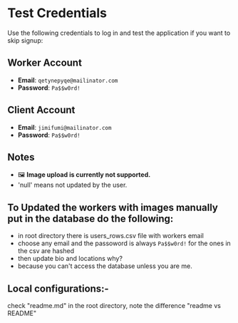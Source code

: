 # Test Credentials

Use the following credentials to log in and test the application if you want to skip signup:

## Worker Account
- **Email**: `qetynepyqe@mailinator.com`  
- **Password**: `Pa$$w0rd!`

## Client Account
- **Email**: `jimifumi@mailinator.com`  
- **Password**: `Pa$$w0rd!`

## Notes
- 🖼️ **Image upload is currently not supported.**
- 'null' means not updated by the user.

## To Updated the workers with images manually put in the database do the following:
- in root directory there is users_rows.csv file with workers email
- choose any email and the passoword is always `Pa$$w0rd!` for the ones in the csv are hashed
- then update bio and locations
why? 
- because you can't access the database unless you are me.

## Local configurations:-
check "readme.md" in the root directory, note the difference "readme vs README"
